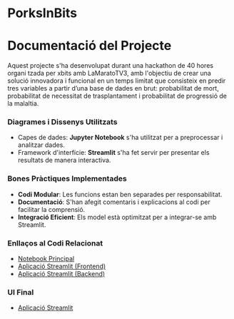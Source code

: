 # PorksInBits
# Documentació del Projecte

Aquest projecte s'ha desenvolupat durant una hackathon de 40 hores organi tzada per xbits amb LaMaratoTV3, amb l'objectiu de crear una solució innovadora i funcional en un temps limitat que consisteix en predir tres variables a partir d’una base de dades en brut: probabilitat de mort, probabilitat de necessitat de trasplantament i probabilitat de progressió de la malaltia.

### Diagrames i Dissenys Utilitzats

- Capes de dades: **Jupyter Notebook** s'ha utilitzat per a preprocessar i analitzar dades.
- Framework d'interfície: **Streamlit** s'ha fet servir per presentar els resultats de manera interactiva.

### Bones Pràctiques Implementades

- **Codi Modular**: Les funcions estan ben separades per responsabilitat.
- **Documentació**: S'han afegit comentaris i explicacions al codi per facilitar la comprensió.
- **Integració Eficient**: Els model està optimitzat per a integrar-se amb Streamlit.

### Enllaços al Codi Relacionat

- [Notebook Principal](./model.ipynb)
- [Aplicació Streamlit (Frontend)](./main/frontend.py)
- [Aplicació Streamlit (Backend)](./main/backend.py)

### UI Final

- [Aplicació Streamlit](https://porksinbits.streamlit.app/)
